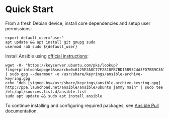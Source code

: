 # Quick Start

From a fresh Debian device, install core dependencies and setup user permissions:

    export default_user="user"
    apt update && apt install git gnupg sudo
    usermod -aG sudo ${default_user}

Install Ansible using [official instructions](https://docs.ansible.com/ansible/latest/installation_guide/installation_distros.html#installing-ansible-on-debian):

    wget -O- "https://keyserver.ubuntu.com/pks/lookup?fingerprint=on&op=get&search=0x6125E2A8C77F2818FB7BD15B93C4A3FD7BB9C367" | sudo gpg --dearmour -o /usr/share/keyrings/ansible-archive-keyring.gpg
    echo "deb [signed-by=/usr/share/keyrings/ansible-archive-keyring.gpg] http://ppa.launchpad.net/ansible/ansible/ubuntu jammy main" | sudo tee /etc/apt/sources.list.d/ansible.list
    sudo apt update && sudo apt install ansible

To continue installing and configuring required packages, see [Ansible Pull](../ansible/readme.md) documentation.
